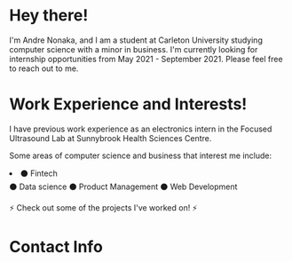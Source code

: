 # Hey there!
I'm Andre Nonaka, and I am a student at Carleton University studying computer science with a minor in business.
I'm currently looking for internship opportunities from May 2021 - September 2021. Please feel free to reach out to me.
# Work Experience and Interests!
I have previous work experience as an electronics intern in the Focused Ultrasound Lab at Sunnybrook Health Sciences Centre.

Some areas of computer science and business that interest me include:

<li>⚫ Fintech</li>
</li>⚫ Data science</li>
</li>⚫ Product Management </li>
</li>⚫ Web Development</li>

⚡ Check out some of the projects I've worked on! ⚡

# Contact Info

